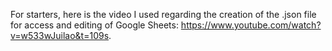 For starters, here is the video I used regarding the creation of the .json file for access and editing of Google Sheets: https://www.youtube.com/watch?v=w533wJuilao&t=109s.
